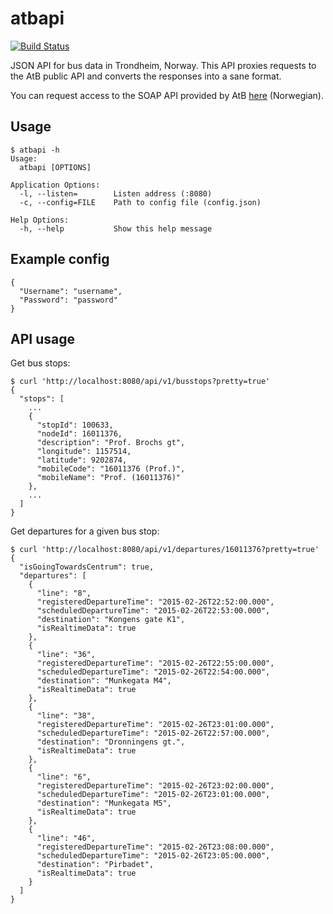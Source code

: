 # atbapi

[![Build Status](https://travis-ci.org/martinp/atbapi.png)](https://travis-ci.org/martinp/atbapi)

JSON API for bus data in Trondheim, Norway. This API proxies requests to the AtB
public API and converts the responses into a sane format.

You can request access to the SOAP API provided by AtB
[here](https://www.atb.no/aapne-data/category419.html) (Norwegian).

## Usage

```
$ atbapi -h
Usage:
  atbapi [OPTIONS]

Application Options:
  -l, --listen=        Listen address (:8080)
  -c, --config=FILE    Path to config file (config.json)

Help Options:
  -h, --help           Show this help message
```

## Example config

```
{
  "Username": "username",
  "Password": "password"
}
```

## API usage

Get bus stops:

```
$ curl 'http://localhost:8080/api/v1/busstops?pretty=true'
{
  "stops": [
    ...
    {
      "stopId": 100633,
      "nodeId": 16011376,
      "description": "Prof. Brochs gt",
      "longitude": 1157514,
      "latitude": 9202874,
      "mobileCode": "16011376 (Prof.)",
      "mobileName": "Prof. (16011376)"
    },
    ...
  ]
}
```

Get departures for a given bus stop:

```
$ curl 'http://localhost:8080/api/v1/departures/16011376?pretty=true'
{
  "isGoingTowardsCentrum": true,
  "departures": [
    {
      "line": "8",
      "registeredDepartureTime": "2015-02-26T22:52:00.000",
      "scheduledDepartureTime": "2015-02-26T22:53:00.000",
      "destination": "Kongens gate K1",
      "isRealtimeData": true
    },
    {
      "line": "36",
      "registeredDepartureTime": "2015-02-26T22:55:00.000",
      "scheduledDepartureTime": "2015-02-26T22:54:00.000",
      "destination": "Munkegata M4",
      "isRealtimeData": true
    },
    {
      "line": "38",
      "registeredDepartureTime": "2015-02-26T23:01:00.000",
      "scheduledDepartureTime": "2015-02-26T22:57:00.000",
      "destination": "Dronningens gt.",
      "isRealtimeData": true
    },
    {
      "line": "6",
      "registeredDepartureTime": "2015-02-26T23:02:00.000",
      "scheduledDepartureTime": "2015-02-26T23:01:00.000",
      "destination": "Munkegata M5",
      "isRealtimeData": true
    },
    {
      "line": "46",
      "registeredDepartureTime": "2015-02-26T23:08:00.000",
      "scheduledDepartureTime": "2015-02-26T23:05:00.000",
      "destination": "Pirbadet",
      "isRealtimeData": true
    }
  ]
}
```
